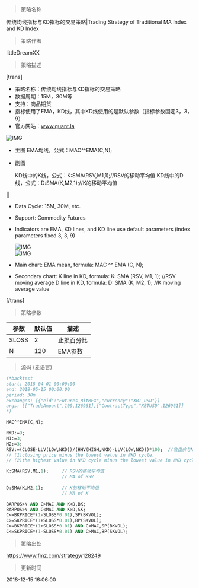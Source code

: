 
> 策略名称

传统均线指标与KD指标的交易策略|Trading Strategy of Traditional MA Index and KD Index

> 策略作者

littleDreamXX

> 策略描述

[trans]
- 策略名称：传统均线指标与KD指标的交易策略
- 数据周期：15M，30M等
- 支持：商品期货
- 指标使用了EMA，KD线，其中KD线使用的是默认参数（指标参数固定3，3，9）
- 官方网站：www.quant.la

![IMG](https://www.fmz.com/upload/asset/f842e44b0b8451cb562b8d5bd888e4c0.png) 

- 主图
  EMA均线，公式：MAC^^EMA(C,N);


- 副图

  KD线中的K线，公式：K:SMA(RSV,M1,1);//RSV的移动平均值
  KD线中的D线，公式：D:SMA(K,M2,1);//K的移动平均值

||

- Data Cycle: 15M, 30M, etc.
- Support: Commodity Futures
- Indicators are EMA, KD lines, and KD line use default parameters (index parameters fixed 3, 3, 9)

  ![IMG](https://www.fmz.com/upload/asset/320fafa2ce5d6f68a4260a028783580d.png)  
  ![IMG](https://www.fmz.com/upload/asset/6753142c9c078ad25e9c913e82c0d999.png) 

- Main chart:
  EMA mean, formula: MAC ^^ EMA (C, N);

- Secondary chart:
  K line in KD, formula: K: SMA (RSV, M1, 1); //RSV moving average
  D line in KD, formula: D: SMA (K, M2, 1); //K moving average value

[/trans]

> 策略参数



|参数|默认值|描述|
|----|----|----|
|SLOSS|2|止损百分比|stop loss percentage|
|N|120|EMA参数|EMA parameter|


> 源码 (麦语言)

``` pascal
(*backtest
start: 2018-04-01 00:00:00
end: 2018-05-15 00:00:00
period: 30m
exchanges: [{"eid":"Futures_BitMEX","currency":"XBT_USD"}]
args: [["TradeAmount",100,126961],["ContractType","XBTUSD",126961]]
*)

MAC^^EMA(C,N);

NKD:=9;
M1:=3;
M2:=3;
RSV:=(CLOSE-LLV(LOW,NKD))/(HHV(HIGH,NKD)-LLV(LOW,NKD))*100;  //收盘价与NKD周期最低值做差，NKD周期最高值与NKD周期最低值做差，两差之间做比值。
// (1)closing price minus the lowest value in NKD cycle, 
// (2)the highest value in NKD cycle minus the lowest value in NKD cycle, then (1) divided by (2).

K:SMA(RSV,M1,1);     // RSV的移动平均值
                     // MA of RSV
                     
D:SMA(K,M2,1);       // K的移动平均值
                     // MA of K

BARPOS>N AND C>MAC AND K<D,BK;
BARPOS>N AND C<MAC AND K>D,SK;
C<=BKPRICE*(1-SLOSS*0.01),SP(BKVOL);
C>=SKPRICE*(1+SLOSS*0.01),BP(SKVOL);
C>=BKPRICE*(1+SLOSS*0.01) AND C<MAC,SP(BKVOL);
C<=SKPRICE*(1-SLOSS*0.01) AND C>MAC,BP(SKVOL);
```

> 策略出处

https://www.fmz.com/strategy/128249

> 更新时间

2018-12-15 16:06:00
